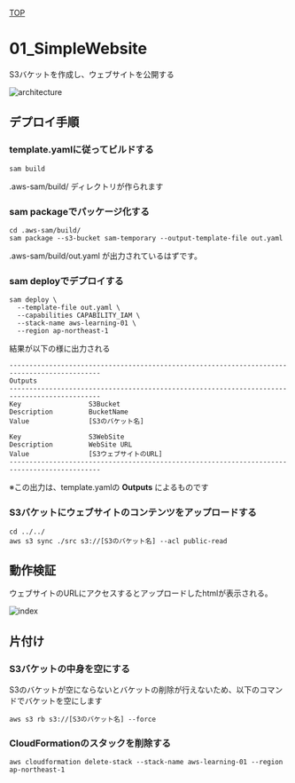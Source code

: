 [TOP](../README.md)

# 01_SimpleWebsite

S3バケットを作成し、ウェブサイトを公開する

![architecture](https://user-images.githubusercontent.com/43918772/78848948-24b37580-7a4e-11ea-94b5-b4695f092c18.png)

## デプロイ手順

### template.yamlに従ってビルドする
```
sam build
```

.aws-sam/build/ ディレクトリが作られます

### sam packageでパッケージ化する
```
cd .aws-sam/build/
sam package --s3-bucket sam-temporary --output-template-file out.yaml
```

.aws-sam/build/out.yaml が出力されているはずです。

### sam deployでデプロイする
```
sam deploy \
  --template-file out.yaml \
  --capabilities CAPABILITY_IAM \
  --stack-name aws-learning-01 \
  --region ap-northeast-1
```

結果が以下の様に出力される
```
---------------------------------------------------------------------------------------------   
Outputs
---------------------------------------------------------------------------------------------   
Key                 S3Bucket
Description         BucketName
Value               [S3のバケット名]

Key                 S3WebSite
Description         WebSite URL
Value               [S3ウェブサイトのURL]                                     
--------------------------------------------------------------------------------------------- 
```
※この出力は、template.yamlの **Outputs** によるものです

### S3バケットにウェブサイトのコンテンツをアップロードする
```
cd ../../
aws s3 sync ./src s3://[S3のバケット名] --acl public-read
```

## 動作検証

ウェブサイトのURLにアクセスするとアップロードしたhtmlが表示される。

![index](https://user-images.githubusercontent.com/43918772/78847914-292a5f00-7a4b-11ea-9fac-9bc227e70e0c.png)

## 片付け

### S3バケットの中身を空にする

S3のバケットが空にならないとバケットの削除が行えないため、以下のコマンドでバケットを空にします

```
aws s3 rb s3://[S3のバケット名] --force
```

### CloudFormationのスタックを削除する
```
aws cloudformation delete-stack --stack-name aws-learning-01 --region ap-northeast-1
```